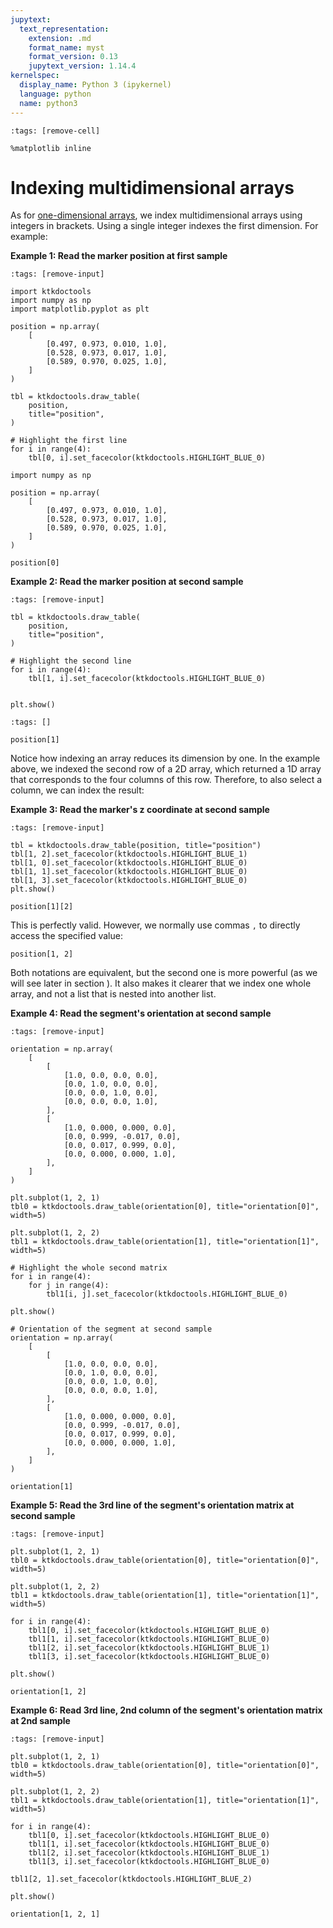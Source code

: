 ```yaml
---
jupytext:
  text_representation:
    extension: .md
    format_name: myst
    format_version: 0.13
    jupytext_version: 1.14.4
kernelspec:
  display_name: Python 3 (ipykernel)
  language: python
  name: python3
---
```


```{code-cell} ipython3
:tags: [remove-cell]

%matplotlib inline
```


# Indexing multidimensional arrays

As for [one-dimensional arrays](numpy_indexing_slicing_1d.md), we index multidimensional arrays using integers in brackets. Using a single integer indexes the first dimension. For example:

**Example 1: Read the marker position at first sample**

```{code-cell} ipython3
:tags: [remove-input]

import ktkdoctools
import numpy as np
import matplotlib.pyplot as plt

position = np.array(
    [
        [0.497, 0.973, 0.010, 1.0],
        [0.528, 0.973, 0.017, 1.0],
        [0.589, 0.970, 0.025, 1.0],
    ]
)

tbl = ktkdoctools.draw_table(
    position,
    title="position",
)

# Highlight the first line
for i in range(4):
    tbl[0, i].set_facecolor(ktkdoctools.HIGHLIGHT_BLUE_0)
```

```{code-cell} ipython3
import numpy as np

position = np.array(
    [
        [0.497, 0.973, 0.010, 1.0],
        [0.528, 0.973, 0.017, 1.0],
        [0.589, 0.970, 0.025, 1.0],
    ]
)

position[0]
```

**Example 2: Read the marker position at second sample**

```{code-cell} ipython3
:tags: [remove-input]

tbl = ktkdoctools.draw_table(
    position,
    title="position",
)

# Highlight the second line
for i in range(4):
    tbl[1, i].set_facecolor(ktkdoctools.HIGHLIGHT_BLUE_0)


plt.show()
```

```{code-cell} ipython3
:tags: []

position[1]
```

Notice how indexing an array reduces its dimension by one. In the example above, we indexed the second row of a 2D array, which returned a 1D array that corresponds to the four columns of this row. Therefore, to also select a column, we can index the result:

**Example 3: Read the marker's z coordinate at second sample**

```{code-cell} ipython3
:tags: [remove-input]

tbl = ktkdoctools.draw_table(position, title="position")
tbl[1, 2].set_facecolor(ktkdoctools.HIGHLIGHT_BLUE_1)
tbl[1, 0].set_facecolor(ktkdoctools.HIGHLIGHT_BLUE_0)
tbl[1, 1].set_facecolor(ktkdoctools.HIGHLIGHT_BLUE_0)
tbl[1, 3].set_facecolor(ktkdoctools.HIGHLIGHT_BLUE_0)
plt.show()
```

```{code-cell} ipython3
position[1][2]
```

This is perfectly valid. However, we normally use commas `,` to directly access the specified value:

```{code-cell} ipython3
position[1, 2]
```

Both notations are equivalent, but the second one is more powerful (as we will see later in section [](numpy_slicing_nd.md)). It also makes it clearer that we index one whole array, and not a list that is nested into another list.

**Example 4: Read the segment's orientation at second sample**

```{code-cell} ipython3
:tags: [remove-input]

orientation = np.array(
    [
        [
            [1.0, 0.0, 0.0, 0.0],
            [0.0, 1.0, 0.0, 0.0],
            [0.0, 0.0, 1.0, 0.0],
            [0.0, 0.0, 0.0, 1.0],
        ],
        [
            [1.0, 0.000, 0.000, 0.0],
            [0.0, 0.999, -0.017, 0.0],
            [0.0, 0.017, 0.999, 0.0],
            [0.0, 0.000, 0.000, 1.0],
        ],
    ]
)

plt.subplot(1, 2, 1)
tbl0 = ktkdoctools.draw_table(orientation[0], title="orientation[0]", width=5)

plt.subplot(1, 2, 2)
tbl1 = ktkdoctools.draw_table(orientation[1], title="orientation[1]", width=5)

# Highlight the whole second matrix
for i in range(4):
    for j in range(4):
        tbl1[i, j].set_facecolor(ktkdoctools.HIGHLIGHT_BLUE_0)

plt.show()
```

```{code-cell} ipython3
# Orientation of the segment at second sample
orientation = np.array(
    [
        [
            [1.0, 0.0, 0.0, 0.0],
            [0.0, 1.0, 0.0, 0.0],
            [0.0, 0.0, 1.0, 0.0],
            [0.0, 0.0, 0.0, 1.0],
        ],
        [
            [1.0, 0.000, 0.000, 0.0],
            [0.0, 0.999, -0.017, 0.0],
            [0.0, 0.017, 0.999, 0.0],
            [0.0, 0.000, 0.000, 1.0],
        ],
    ]
)

orientation[1]
```

**Example 5: Read the 3rd line of the segment's orientation matrix at second sample**

```{code-cell} ipython3
:tags: [remove-input]

plt.subplot(1, 2, 1)
tbl0 = ktkdoctools.draw_table(orientation[0], title="orientation[0]", width=5)

plt.subplot(1, 2, 2)
tbl1 = ktkdoctools.draw_table(orientation[1], title="orientation[1]", width=5)

for i in range(4):
    tbl1[0, i].set_facecolor(ktkdoctools.HIGHLIGHT_BLUE_0)
    tbl1[1, i].set_facecolor(ktkdoctools.HIGHLIGHT_BLUE_0)
    tbl1[2, i].set_facecolor(ktkdoctools.HIGHLIGHT_BLUE_1)
    tbl1[3, i].set_facecolor(ktkdoctools.HIGHLIGHT_BLUE_0)

plt.show()
```

```{code-cell} ipython3
orientation[1, 2]
```

**Example 6: Read 3rd line, 2nd column of the segment's orientation matrix at 2nd sample**

```{code-cell} ipython3
:tags: [remove-input]

plt.subplot(1, 2, 1)
tbl0 = ktkdoctools.draw_table(orientation[0], title="orientation[0]", width=5)

plt.subplot(1, 2, 2)
tbl1 = ktkdoctools.draw_table(orientation[1], title="orientation[1]", width=5)

for i in range(4):
    tbl1[0, i].set_facecolor(ktkdoctools.HIGHLIGHT_BLUE_0)
    tbl1[1, i].set_facecolor(ktkdoctools.HIGHLIGHT_BLUE_0)
    tbl1[2, i].set_facecolor(ktkdoctools.HIGHLIGHT_BLUE_1)
    tbl1[3, i].set_facecolor(ktkdoctools.HIGHLIGHT_BLUE_0)

tbl1[2, 1].set_facecolor(ktkdoctools.HIGHLIGHT_BLUE_2)

plt.show()
```

```{code-cell} ipython3
orientation[1, 2, 1]
```
